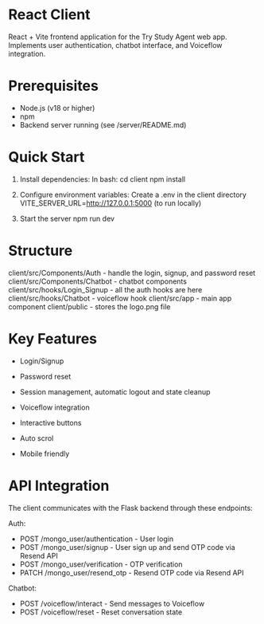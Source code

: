 # React Client #

React + Vite frontend application for the Try Study Agent web app. Implements user authentication, chatbot interface, and Voiceflow integration.

# Prerequisites

- Node.js (v18 or higher)
- npm
- Backend server running (see /server/README.md)

# Quick Start

1. Install dependencies:
In bash:
cd client
npm install

2. Configure environment variables:
Create a .env in the client directory
VITE_SERVER_URL=http://127.0.0.1:5000 (to run locally)

3. Start the server
npm run dev


# Structure

client/src/Components/Auth - handle the login, signup, and password reset
client/src/Components/Chatbot - chatbot components
client/src/hooks/Login_Signup - all the auth hooks are here
client/src/hooks/Chatbot - voiceflow hook
client/src/app - main app component
client/public - stores the logo.png file


# Key Features

- Login/Signup
- Password reset
- Session management, automatic logout and state cleanup

- Voiceflow integration
- Interactive buttons
- Auto scrol
- Mobile friendly


# API Integration

The client communicates with the Flask backend through these endpoints:

Auth:
- POST /mongo_user/authentication - User login
- POST /mongo_user/signup - User sign up and send OTP code via Resend API
- POST /mongo_user/verification - OTP verification
- PATCH /mongo_user/resend_otp - Resend OTP code via Resend API

Chatbot:
- POST /voiceflow/interact - Send messages to Voiceflow
- POST /voiceflow/reset - Reset conversation state

